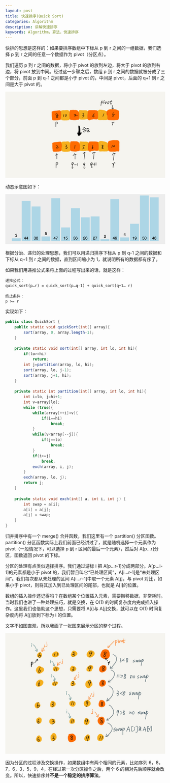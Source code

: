 ```yaml
---
layout: post
title: 快速排序(Quick Sort)
categories: Algorithm
description: 讲解快速排序
keywords: Algorithm，算法，快速排序
---
```


快排的思想是这样的：如果要排序数组中下标从 p 到 r 之间的一组数据，我们选择 p 到 r 之间的任意一个数据作为 pivot（分区点）。

我们遍历 p 到 r 之间的数据，将小于 pivot 的放到左边，将大于 pivot 的放到右边，将 pivot 放到中间。经过这一步骤之后，数组 p 到 r 之间的数据就被分成了三个部分，前面 p 到 q-1 之间都是小于 pivot 的，中间是 pivot，后面的 q+1 到 r 之间是大于 pivot 的。

![快速排序1](/images/posts/algorithms/quick_sort_1.jpg)

动态示意图如下：

![快速排序2](/images/posts/algorithms/quick_sort_2.gif)

根据分治、递归的处理思想，我们可以用递归排序下标从 p 到 q-1 之间的数据和下标从 q+1 到 r 之间的数据，直到区间缩小为 1，就说明所有的数据都有序了。

如果我们用递推公式来将上面的过程写出来的话，就是这样：

```
递推公式：
quick_sort(p…r) = quick_sort(p…q-1) + quick_sort(q+1… r)

终止条件：
p >= r
```

实现如下：

```java
public class QuickSort {
    public static void quickSort(int[] array){
        sort(array, 0, array.length-1);
    }

    private static void sort(int[] array, int lo, int hi){
        if(lo>=hi)
            return;
        int j=partition(array, lo, hi);
        sort(array, lo, j-1);
        sort(array, j+1, hi);
    }

    private static int partition(int[] array, int lo, int hi){
        int i=lo, j=hi+1;
        int v=array[lo];
        while (true){
            while(array[++i]<v){
                if(i==hi)
                    break;
            }
            while(v<array[--j]){
                if(j==lo)
                    break;
            }
            if(i>=j)
                break;
            exch(array, i, j);
        }
        exch(array, lo, j);
        return j;
    }

    private static void exch(int[] a, int i, int j) {
        int swap = a[i];
        a[i] = a[j];
        a[j] = swap;
    }
}

```

归并排序中有一个 merge() 合并函数，我们这里有一个 partition() 分区函数。partition() 分区函数实际上我们前面已经讲过了，就是随机选择一个元素作为 pivot（一般情况下，可以选择 p 到 r 区间的最后一个元素），然后对 A[p…r]分区，函数返回 pivot 的下标。

分区的处理有点类似选择排序。我们通过游标 i 把 A[p…r-1]分成两部分。A[p…i-1]的元素都是小于 pivot 的，我们暂且叫它“已处理区间”，A[i…r-1]是“未处理区间”。我们每次都从未处理的区间 A[i…r-1]中取一个元素 A[j]，与 pivot 对比，如果小于 pivot，则将其加入到已处理区间的尾部，也就是 A[i]的位置。

数组的插入操作还记得吗？在数组某个位置插入元素，需要搬移数据，非常耗时。当时我们也讲了一种处理技巧，就是交换，在 O(1) 的时间复杂度内完成插入操作。这里我们也借助这个思想，只需要将 A[i]与 A[j]交换，就可以在 O(1) 时间复杂度内将 A[j]放到下标为 i 的位置。

文字不如图直观，所以我画了一张图来展示分区的整个过程。

![快速排序2](/images/posts/algorithms/quick_sort_3.jpg)

因为分区的过程涉及交换操作，如果数组中有两个相同的元素，比如序列 6，8，7，6，3，5，9，4，在经过第一次分区操作之后，两个 6 的相对先后顺序就会改变。所以，快速排序并**不是一个稳定的排序算法**。

